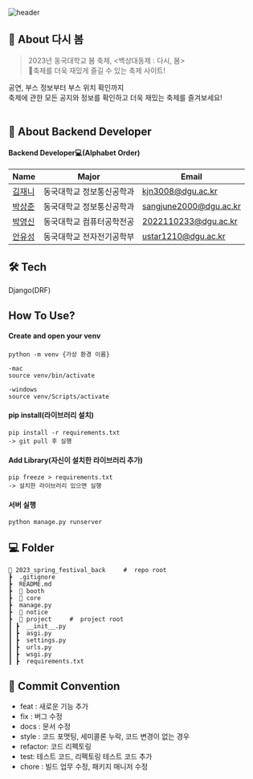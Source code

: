![header](https://capsule-render.vercel.app/api?type=waving&color=auto&height=300&section=header&text=2023년%20동국대학교%20봄%20축제%20사이트&fontSize=90&animation=fadeIn&fontAlignY=38&desc=다시%20봄&descAlignY=58&descAlign=62)

## 🌠  About 다시 봄
> 2023년 동국대학교 봄 축제, <백상대동제 : 다시, 봄> <br>
> 축제를 더욱 재밌게 즐길 수 있는 축제 사이트! <br>


공연, 부스 정보부터 부스 위치 확인까지 <br>
축제에 관한 모든 공지와 정보를 확인하고 더욱 재밌는 축제를 즐겨보세요! <br><br>


## 👋 About Backend Developer

#### Backend Developer💻(Alphabet Order)
| Name                                         | Major            | Email                |
| -------------------------------------------- | --------------  | ----------------------- |
| [김재니](https://github.com/kmjenny)   | 동국대학교 정보통신공학과  | kjn3008@dgu.ac.kr |
| [박상준](https://github.com/tkdwns414) | 동국대학교 정보통신공학과   | sangjune2000@dgu.ac.kr |
| [박영신](https://github.com/dudtlstm) | 동국대학교 컴퓨터공학전공    | 2022110233@dgu.ac.kr |
| [안유성](https://github.com/ustar1210) | 동국대학교 전자전기공학부    | ustar1210@dgu.ac.kr |




## 🛠️ Tech
Django(DRF)

## How To Use?
#### Create and open your venv
```
python -m venv {가상 환경 이름}

-mac
source venv/bin/activate

-windows
source venv/Scripts/activate
```


#### pip install(라이브러리 설치)
```
pip install -r requirements.txt
-> git pull 후 실행
```

#### Add Library(자신이 설치한 라이브러리 추가)
```
pip freeze > requirements.txt
-> 설치한 라이브러리 있으면 실행
```

#### 서버 실행
```
python manage.py runserver
```

## 💻 Folder

```
📂 2023_spring_festival_back     #  repo root
┣  .gitignore
┣  README.md
┣  📂 booth
┣  📂 core
┣  manage.py
┣  📂 notice
┣  📂 project     #  project root
┃ ┣  __init__.py
┃ ┣  asgi.py
┃ ┣  settings.py
┃ ┣  urls.py
┃ ┣  wsgi.py
┃ ┣  requirements.txt
```

## 🎯 Commit Convention
-   feat : 새로운 기능 추가
-   fix : 버그 수정
-   docs : 문서 수정
-   style : 코드 포맷팅, 세미콜론 누락, 코드 변경이 없는 경우
-   refactor: 코드 리펙토링
-   test: 테스트 코드, 리펙토링 테스트 코드 추가
-   chore : 빌드 업무 수정, 패키지 매니저 수정
